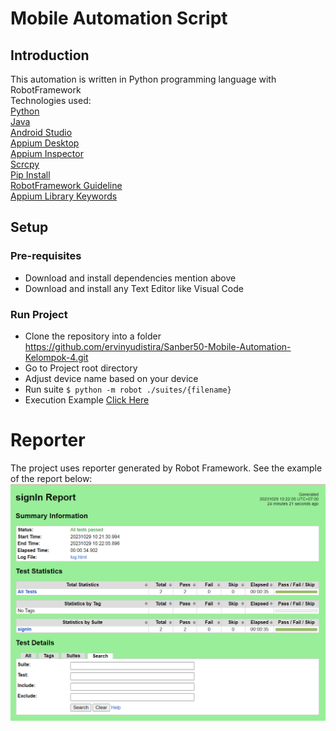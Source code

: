 # Mobile Automation Script


## Introduction
This automation is written in Python programming language with RobotFramework
<br/> Technologies used:
<br/> [Python](https://www.python.org/downloads/windows/)
<br/> [Java](https://www.oracle.com/id/java/technologies/downloads/#jdk21-windows) 
<br/> [Android Studio](https://developer.android.com/studio)
<br/> [Appium Desktop](https://github.com/appium/appium-desktop/releases)
<br/> [Appium Inspector](https://github.com/appium/appium-inspector/releases)
<br/> [Scrcpy](https://github.com/Genymobile/scrcpy/blob/master/doc/windows.md)
<br/> [Pip Install](https://www.geeksforgeeks.org/how-to-install-pip-on-windows/)
<br/> [RobotFramework Guideline](https://robotframework.org/robotframework/latest/RobotFrameworkUserGuide.html#configuring-path)
<br/> [Appium Library Keywords](https://serhatbolsu.github.io/robotframework-appiumlibrary/AppiumLibrary.html#Open%20Application)

## Setup
### Pre-requisites
- Download and install dependencies mention above
- Download and install any Text Editor like Visual Code

### Run Project
- Clone the repository into a folder https://github.com/ervinyudistira/Sanber50-Mobile-Automation-Kelompok-4.git
- Go to Project root directory 
- Adjust device name based on your device
- Run suite ```$ python -m robot ./suites/{filename}```
- Execution Example [Click Here](https://drive.google.com/drive/folders/1BlN2Lcm4FUdHakORvAKlLLNfU8uEodyA)


# Reporter
The project uses reporter generated by Robot Framework. See the example of the report below:
![Alt text](image.png)